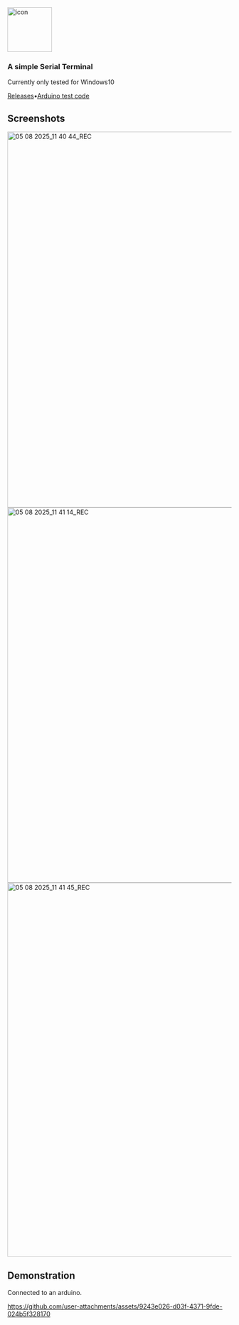 
<img width="100" height="100" alt="icon" src="https://github.com/user-attachments/assets/2b929eea-9743-4355-8a82-663f248ab463" />

### A simple Serial Terminal 

Currently only tested for Windows10

[Releases](https://github.com/bonner72/Serial-Terminal/releases)•[Arduino test code](https://github.com/bonner72/Serial-Terminal/blob/main/Arduino-Test-Code/Arduino-Test-Code/Arduino-Test-Code.ino)

## Screenshots
<img width="1011" height="843" alt="05 08 2025_11 40 44_REC" src="https://github.com/user-attachments/assets/eb3213cc-54b2-40b9-9065-c93b395ce976" />

<img width="1011" height="842" alt="05 08 2025_11 41 14_REC" src="https://github.com/user-attachments/assets/c11d9a56-7c5f-44af-b2d9-d373beabe079" />

<img width="1009" height="839" alt="05 08 2025_11 41 45_REC" src="https://github.com/user-attachments/assets/df5b3957-bba5-473f-b213-a888f774e636" />

## Demonstration

Connected to an arduino.

https://github.com/user-attachments/assets/9243e026-d03f-4371-9fde-024b5f328170
